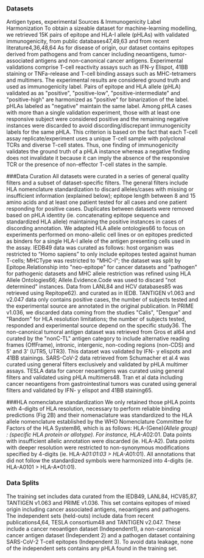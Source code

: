 ### Datasets
Antigen types, experimental Sources & Immunogenicity Label Harmonization
To obtain a sizeable dataset for machine-learning modelling, we retrieved 15K pairs of epitope and HLA-I allele (pHLAs) with validated immunogenicity, from public databases47,49,63 and from recent literature4,36,48,64 As for disease of origin, our dataset contains epitopes derived from pathogens and from cancer including neoantigens, tumor-associated antigens and non-canonical cancer antigens. Experimental validations comprise T-cell reactivity assays such as IFN-y Elispot, 41BB staining or TNFa-release and T-cell binding assays such as MHC-tetramers and multimers. The experimental results are considered ground truth and used as immunogenicity label. Pairs of epitope and HLA allele (pHLA) validated as as "positive", "positive-low", "positive-intermediate" and "positive-high" are harmonized as "positive" for binarization of the label. pHLAs labeled as "negative" maintain the same label. Among pHLA cases with more than a single validation experiment, those with at least one responsive subject were considered positive and the remaining negative instances were discarded to avoid discording/discrepant immunogenicity labels for the same pHLA. This criterion is based on the fact that each T-cell assay replicate/experiment uses a unique T-cell sample with polyclonal TCRs and diverse T-cell states. Thus, one finding of immunogenicity validates the ground truth of a pHLA instance whereas a negative finding does not invalidate it because it can imply the absence of the responsive TCR or the presence of non-effector T-cell states in the sample.

###Data Curation
All datasets were curated in a series of general quality filters and a subset of dataset-specific filters. The general filters include HLA nomenclature standardization to discard alleles/cases with missing or insufficient information (explained below); epitope length between 8 and 15 amino acids and at least one patient tested for all cases and one patient responding for positive cases. Duplicates between datasets were removed based on pHLA identity (ie. concatenating epitope sequence and standardized HLA allele) maintaining the positive instances in cases of discording annotation.
We adapted HLA allele ontologies66 to focus on experiments performed on mono-allelic cell lines or on epitopes predicted as binders for a single HLA-I allele of the antigen presenting cells used in the assay. IEDB49 data was curated as follows: host organism was restricted to “Homo sapiens” to only include epitopes tested against human T-cells; MHCType was restricted to "MHC-I"; the dataset was split by Epitope.Relationship into "neo-epitope" for cancer datasets and "pathogen" for pathogenic datasets and MHC allele restriction was refined using HLA Allele Ontologies66; Allele.Evidence.Code was used to discard "not determined" instances. Data from LANL84 and HCV databases85 was retrieved using Repitope62). and curated as in IEDB. TANTIGEN v1.063 and v2.047 data only contains positive cases, the number of subjects tested and the experimental source are annotated in the original publication. In PRIME v1.036, we discarded data coming from the studies "Calis", "Dengue" and "Random" for HLA resolution limitations; the number of subjects tested, responded and experimental source depend on the specific study36. The non-canonical tumoral antigen dataset was retrieved from Gros et al64 and curated by the "nonC-TL" antigen category to include alternative reading frames (OffFrame), intronic, intergenic, non-coding regions (non-CDS) and 5' and 3' (UTR5, UTR3). This dataset was validated by IFN- y elispots and 41BB stainings. SARS-CoV-2 data retrieved from Schumacher et al.4 was curated using general filters exclusively and validated by pHLA multimer assays. TESLA data for cancer neoantigens was curated using general filters and validated using pHLA multimers48. Tran et al data including cancer neoantigens from gastrointestinal tumors was curated using general filters and validated by IFN- y elispot and 41BB staining65. 

###HLA nomenclature standardization
We only retained those pHLA points with 4-digits of HLA resolution, necessary to perform reliable binding predictions (Fig 2B) and their nomenaclature was standardized to the HLA allele nomenclature established by the WHO Nomenclature Committee for Factors of the HLA System86, which is as follows: HLA-(Gene)*(Allele group) : (specific HLA protein or allotype). For instance, HLA-A*02:01. Data points with insufficient allelic annotation were discarded (ie. HLA-A2). Data points with deeper resolution were restricted to non-synonymous modifications specified by 4-digits (ie. HLA-A*01:01:03 > HLA-A*01:01). All annotations that did not follow the standardized symbols were harmonized into 4-digits (ie. HLA-A0101 > HLA-A*01:01).

### Data Splits
The training set includes data curated from the IEDB49, LANL84, HCV85,87, TANTIGEN v1.063 and PRIME v1.036. This set contains epitopes of mixed origin including cancer associated antigens, neoantigens and pathogens. The independent sets (held-outs) include data from recent publications4,64, TESLA consortium48 and TANTIGEN v2.047. These include a cancer neoantigen dataset (Independent1), a non-canonical cancer antigen dataset (Independent 2) and a pathogen dataset containing SARS-CoV-2 T-cell epitopes (Independent 3). To avoid data leakage, none of the independent sets contains any pHLA found in the training set.
